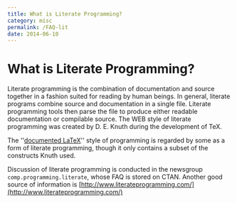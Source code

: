 ```yaml
---
title: What is Literate Programming?
category: misc
permalink: /FAQ-lit
date: 2014-06-10
---
```


# What is Literate Programming?

Literate programming is the combination of documentation and source
together in a fashion suited for reading by human beings. 
In general, literate programs combine source
and documentation in a single file.  Literate programming tools then
parse the file to produce either readable documentation or compilable
source.  The WEB style of literate programming was created by
D.&nbsp;E.&nbsp;Knuth during the development of TeX.

  The ''[documented LaTeX](FAQ-dtx)'' style of programming
is regarded by some as a form of literate programming, though it only
contains a subset of the constructs Knuth used.

Discussion of literate programming is conducted in the newsgroup
`comp.programming.literate`, whose FAQ is stored on
CTAN.  Another good source of information is
[http://www.literateprogramming.com/](http://www.literateprogramming.com/)

